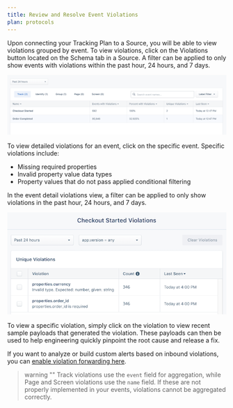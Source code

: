 ```yaml
---
title: Review and Resolve Event Violations
plan: protocols
---
```


Upon connecting your Tracking Plan to a Source, you will be able to view violations grouped by event. To view violations, click on the Violations button located on the Schema tab in a Source. A filter can be applied to only show events with violations within the past hour, 24 hours, and 7 days.


![Screenshot of the Violations page, with two Track events that have violations.](../images/violations_summary.png)


To view detailed violations for an event, click on the specific event. Specific violations include:

- Missing required properties
- Invalid property value data types
- Property values that do not pass applied conditional filtering

In the event detail violations view, a filter can be applied to only show violations in the past hour, 24 hours, and 7 days.


![Screenshot of the Checkout Started Violations page, with two unique violations, a count for each violation, and the time that the violation was last seen.](../images/violations_detail.png)


To view a specific violation, simply click on the violation to view recent sample payloads that generated the violation. These payloads can then be used to help engineering quickly pinpoint the root cause and release a fix.

If you want to analyze or build custom alerts based on inbound violations, you can [enable violation forwarding here](/docs/protocols/validate/forward-violations/).

> warning ""
> Track violations use the `event` field for aggregation, while Page and Screen violations use the `name` field. If these are not properly implemented in your events, violations cannot be aggregated correctly.
